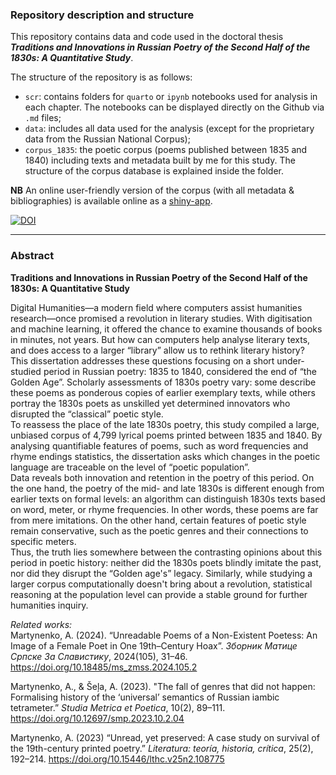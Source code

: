 ### Repository description and structure
This repository contains data and code used in the doctoral thesis ***Traditions and Innovations in Russian Poetry of the Second Half of the 1830s: A Quantitative Study***.  
  
The structure of the repository is as follows:  
- `scr`: contains folders for `quarto` or `ipynb` notebooks used for analysis in each chapter. The notebooks can be displayed directly on the Github via `.md` files;  
- `data`: includes all data used for the analysis (except for the proprietary data from the Russian National Corpus);  
- `corpus_1835`: the poetic corpus (poems published between 1835 and 1840) including texts and metadata built by me for this study. The structure of the corpus database is explained inside the folder.  
  
**NB** An online user-friendly version of the corpus (with all metadata & bibliographies) is available online as a [shiny-app](https://tonyamart.shinyapps.io/corpus_1835/).  
  
[![DOI](https://zenodo.org/badge/489143245.svg)](https://zenodo.org/doi/10.5281/zenodo.13749559)  
  
------------------------------------------------------
  
### Abstract  
  
**Traditions and Innovations in Russian Poetry of the Second Half of the 1830s: A Quantitative Study**

Digital Humanities—a modern field where computers assist humanities research—once promised a revolution in literary studies. With digitisation and machine learning, it offered the chance to examine thousands of books in minutes, not years. But how can computers help analyse literary texts, and does access to a larger “library” allow us to rethink literary history?  
This dissertation addresses these questions focusing on a short under-studied period in Russian poetry: 1835 to 1840, considered the end of “the Golden Age”. Scholarly assessments of 1830s poetry vary: some describe these poems as ponderous copies of earlier exemplary texts, while others portray the 1830s poets as unskilled yet determined innovators who disrupted the “classical” poetic style.  
To reassess the place of the late 1830s poetry, this study compiled a large, unbiased corpus of 4,799 lyrical poems printed between 1835 and 1840. By analysing quantifiable features of poems, such as word frequencies and rhyme endings statistics, the dissertation asks which changes in the poetic language are traceable on the level of “poetic population”.  
Data reveals both innovation and retention in the poetry of this period. On the one hand, the poetry of the mid- and late 1830s is different enough from earlier texts on formal levels: an algorithm can distinguish 1830s texts based on word, meter, or rhyme frequencies. In other words, these poems are far from mere imitations. On the other hand, certain features of poetic style remain conservative, such as the poetic genres and their connections to specific meters.  
Thus, the truth lies somewhere between the contrasting opinions about this period in poetic history: neither did the 1830s poets blindly imitate the past, nor did they disrupt the “Golden age's” legacy. Similarly, while studying a larger corpus computationally doesn't bring about a revolution, statistical reasoning at the population level can provide a stable ground for further humanities inquiry.  
  

*Related works:*  
Martynenko, A. (2024). “Unreadable Poems of a Non-Existent Poetess: An Image of a Female Poet in One 19th–Century Hoax”. *Зборник Матице Српске За Славистику*, 2024(105), 31–46. https://doi.org/10.18485/ms_zmss.2024.105.2  

Martynenko, A., & Šeļa, A. (2023). "The fall of genres that did not happen: Formalising history of the ‘universal’ semantics of Russian iambic tetrameter.” *Studia Metrica et Poetica*, 10(2), 89–111. https://doi.org/10.12697/smp.2023.10.2.04  

Martynenko, A. (2023) “Unread, yet preserved: A case study on survival of the 19th-century printed poetry.” *Literatura: teoría, historia, crítica*, 25(2), 192–214. https://doi.org/10.15446/lthc.v25n2.108775  
  